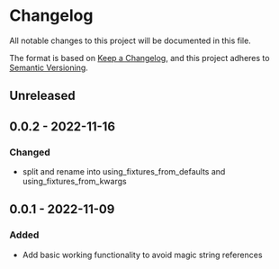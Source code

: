 # Changelog
All notable changes to this project will be documented in this file.

The format is based on [Keep a Changelog](https://keepachangelog.com/en/1.0.0/), and this project adheres to [Semantic Versioning](https://semver.org/spec/v2.0.0.html).


## Unreleased

## 0.0.2 - 2022-11-16
### Changed

- split and rename into using_fixtures_from_defaults and using_fixtures_from_kwargs

## 0.0.1 - 2022-11-09
### Added

- Add basic working functionality to avoid magic string references
